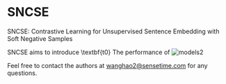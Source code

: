 # SNCSE
SNCSE: Contrastive Learning for Unsupervised Sentence Embedding with Soft Negative Samples

SNCSE aims to introduce \textbf{t0}
The performance of 
![models2](https://user-images.githubusercontent.com/49329979/149649193-849afb0a-6cdf-4944-90ff-eb917ef8653a.png)


Feel free to contact the authors at wanghao2@sensetime.com for any questions.
